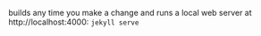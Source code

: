 builds any time you make a change and runs a local web server at http://localhost:4000:
`jekyll serve`
